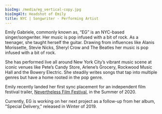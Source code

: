 ```yaml
---
bioImg: /media/eg_vertical-copy.jpg
bioImgAlt: Headshot of Emily
title: NYC | Songwriter - Performing Artist
---
```

Emily Gabriele, commonly known as, “EG” is an NYC-based singer/songwriter. Her music is pop infused with a bit of rock. As a teenager, she taught herself the guitar. Drawing from influences like Alanis Morissette, Stevie Nicks, Sheryl Crow and The Beatles her music is pop infused with a bit of rock. 

She has performed live all around New York City’s vibrant music scene at iconic venues like Pete’s Candy Store, Arlene’s Grocery, Rockwood Music Hall and the Bowery Electric. She steadily writes songs that tap into multiple genres but have a home rooted in the pop genre.

Emily recently landed her first sync placement for an independent film festival trailer, [Nevertheless Film Festival](https://vimeo.com/427415383), in the Summer of 2020.

Currently, EG is working on her next project as a follow-up from her album, "Special Delivery," released in Winter of 2019.
